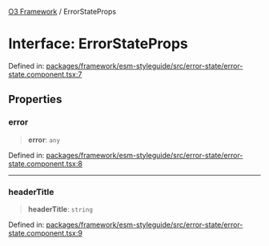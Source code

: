 [O3 Framework](../API.md) / ErrorStateProps

# Interface: ErrorStateProps

Defined in: [packages/framework/esm-styleguide/src/error-state/error-state.component.tsx:7](https://github.com/habeshabro/openmrs-esm-core/blob/main/packages/framework/esm-styleguide/src/error-state/error-state.component.tsx#L7)

## Properties

### error

> **error**: `any`

Defined in: [packages/framework/esm-styleguide/src/error-state/error-state.component.tsx:8](https://github.com/habeshabro/openmrs-esm-core/blob/main/packages/framework/esm-styleguide/src/error-state/error-state.component.tsx#L8)

***

### headerTitle

> **headerTitle**: `string`

Defined in: [packages/framework/esm-styleguide/src/error-state/error-state.component.tsx:9](https://github.com/habeshabro/openmrs-esm-core/blob/main/packages/framework/esm-styleguide/src/error-state/error-state.component.tsx#L9)
